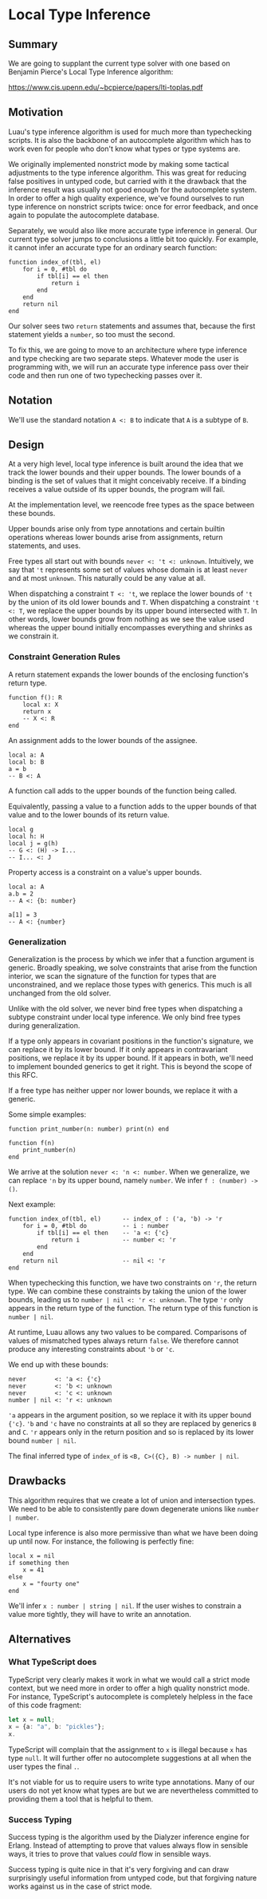 # Local Type Inference

## Summary

We are going to supplant the current type solver with one based on Benjamin Pierce's Local Type Inference algorithm:

https://www.cis.upenn.edu/~bcpierce/papers/lti-toplas.pdf

## Motivation

Luau's type inference algorithm is used for much more than typechecking scripts.  It is also the backbone of an autocomplete algorithm which has to work even for people who don't know what types or type systems are.

We originally implemented nonstrict mode by making some tactical adjustments to the type inference algorithm.  This was great for reducing false positives in untyped code, but carried with it the drawback that the inference result was usually not good enough for the autocomplete system.  In order to offer a high quality experience, we've found ourselves to run type inference on nonstrict scripts twice: once for error feedback, and once again to populate the autocomplete database.

Separately, we would also like more accurate type inference in general.  Our current type solver jumps to conclusions a little bit too quickly.  For example, it cannot infer an accurate type for an ordinary search function:

```luau
function index_of(tbl, el)
    for i = 0, #tbl do
        if tbl[i] == el then
            return i
        end
    end
    return nil
end
```

Our solver sees two `return` statements and assumes that, because the first statement yields a `number`, so too must the second.

To fix this, we are going to move to an architecture where type inference and type checking are two separate steps.  Whatever mode the user is programming with, we will run an accurate type inference pass over their code and then run one of two typechecking passes over it.

## Notation

We'll use the standard notation `A <: B` to indicate that `A` is a subtype of `B`.

## Design

At a very high level, local type inference is built around the idea that we track the lower bounds and their upper bounds.  The lower bounds of a binding is the set of values that it might conceivably receive.  If a binding receives a value outside of its upper bounds, the program will fail.

At the implementation level, we reencode free types as the space between these bounds.

Upper bounds arise only from type annotations and certain builtin operations whereas lower bounds arise from assignments, return statements, and uses.

Free types all start out with bounds `never <: 't <: unknown`.  Intuitively, we say that `'t` represents some set of values whose domain is at least `never` and at most `unknown`.  This naturally could be any value at all.

When dispatching a constraint `T <: 't`, we replace the lower bounds of `'t` by the union of its old lower bounds and `T`.  When dispatching a constraint `'t <: T`, we replace the upper bounds by its upper bound intersected with `T`.  In other words, lower bounds grow from nothing as we see the value used whereas the upper bound initially encompasses everything and shrinks as we constrain it.

### Constraint Generation Rules

A return statement expands the lower bounds of the enclosing function's return type.

```luau
function f(): R
    local x: X
    return x
    -- X <: R
end
```

An assignment adds to the lower bounds of the assignee.

```luau
local a: A
local b: B
a = b
-- B <: A
```

A function call adds to the upper bounds of the function being called.

Equivalently, passing a value to a function adds to the upper bounds of that value and to the lower bounds of its return value.

```luau
local g
local h: H
local j = g(h)
-- G <: (H) -> I...
-- I... <: J
```

Property access is a constraint on a value's upper bounds.
```luau
local a: A
a.b = 2
-- A <: {b: number}

a[1] = 3
-- A <: {number}
```

### Generalization

Generalization is the process by which we infer that a function argument is generic.  Broadly speaking, we solve constraints that arise from the function interior, we scan the signature of the function for types that are unconstrained, and we replace those types with generics.  This much is all unchanged from the old solver.

Unlike with the old solver, we never bind free types when dispatching a subtype constraint under local type inference.  We only bind free types during generalization.

If a type only appears in covariant positions in the function's signature, we can replace it by its lower bound.  If it only appears in contravariant positions, we replace it by its upper bound.  If it appears in both, we'll need to implement bounded generics to get it right.  This is beyond the scope of this RFC.

If a free type has neither upper nor lower bounds, we replace it with a generic.

Some simple examples:

```luau
function print_number(n: number) print(n) end

function f(n)
    print_number(n)
end
```

We arrive at the solution `never <: 'n <: number`.  When we generalize, we can replace `'n` by its upper bound, namely `number`.  We infer `f : (number) -> ()`.

Next example:

```luau
function index_of(tbl, el)      -- index_of : ('a, 'b) -> 'r
    for i = 0, #tbl do          -- i : number
        if tbl[i] == el then    -- 'a <: {'c}
            return i            -- number <: 'r
        end
    end
    return nil                  -- nil <: 'r
end
```

When typechecking this function, we have two constraints on `'r`, the return type.  We can combine these constraints by taking the union of the lower bounds, leading us to `number | nil <: 'r <: unknown`.  The type `'r` only appears in the return type of the function.  The return type of this function is `number | nil`.

At runtime, Luau allows any two values to be compared.  Comparisons of values of mismatched types always return `false`.  We therefore cannot produce any interesting constraints about `'b` or `'c`.

We end up with these bounds:

```
never        <: 'a <: {'c}
never        <: 'b <: unknown
never        <: 'c <: unknown
number | nil <: 'r <: unknown
```

`'a` appears in the argument position, so we replace it with its upper bound `{'c}`.  `'b` and `'c` have no constraints at all so they are replaced by generics `B` and `C`.  `'r` appears only in the return position and so is replaced by its lower bound `number | nil`.

The final inferred type of `index_of` is `<B, C>({C}, B) -> number | nil`.

## Drawbacks

This algorithm requires that we create a lot of union and intersection types.  We need to be able to consistently pare down degenerate unions like `number | number`.

Local type inference is also more permissive than what we have been doing up until now.  For instance, the following is perfectly fine:

```luau
local x = nil
if something then
    x = 41
else
    x = "fourty one"
end
```

We'll infer `x : number | string | nil`.  If the user wishes to constrain a value more tightly, they will have to write an annotation.

## Alternatives

### What TypeScript does

TypeScript very clearly makes it work in what we would call a strict mode context, but we need more in order to offer a high quality nonstrict mode.  For instance, TypeScript's autocomplete is completely helpless in the face of this code fragment:

```ts
let x = null;
x = {a: "a", b: "pickles"};
x.
```

TypeScript will complain that the assignment to `x` is illegal because `x` has type `null`.  It will further offer no autocomplete suggestions at all when the user types the final `.`.

It's not viable for us to require users to write type annotations.  Many of our users do not yet know what types are but we are nevertheless committed to providing them a tool that is helpful to them.

### Success Typing

Success typing is the algorithm used by the Dialyzer inference engine for Erlang.  Instead of attempting to prove that values always flow in sensible ways, it tries to prove that values _could_ flow in sensible ways.

Success typing is quite nice in that it's very forgiving and can draw surprisingly useful information from untyped code, but that forgiving nature works against us in the case of strict mode.
